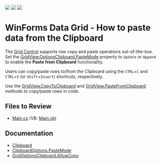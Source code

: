 <!-- default badges list -->
![](https://img.shields.io/endpoint?url=https://codecentral.devexpress.com/api/v1/VersionRange/128629823/17.2.3%2B)
[![](https://img.shields.io/badge/Open_in_DevExpress_Support_Center-FF7200?style=flat-square&logo=DevExpress&logoColor=white)](https://supportcenter.devexpress.com/ticket/details/E831)
[![](https://img.shields.io/badge/📖_How_to_use_DevExpress_Examples-e9f6fc?style=flat-square)](https://docs.devexpress.com/GeneralInformation/403183)
<!-- default badges end -->

# WinForms Data Grid - How to paste data from the Clipboard

The [Grid Control](https://docs.devexpress.com/WindowsForms/3455/controls-and-libraries/data-grid) supports row copy and paste operations out-of-the-box. Set the [GridView.OptionsClipboard.PasteMode](https://docs.devexpress.com/CoreLibraries/DevExpress.Export.ClipboardOptions.PasteMode) property to `Update` or `Append` to enable the **Paste from Clipboard** functionality.

Users can copy/paste rows to/from the Clipboard using the `CTRL`+`C` and `CTRL`+`V` (or `Shift`+`Insert`) shortcuts, respectively.

Use the [GridView.CopyToClipboard](https://docs.devexpress.com/WindowsForms/DevExpress.XtraGrid.Views.Base.BaseView.CopyToClipboard) and [GridView.PasteFromClipboard](https://docs.devexpress.com/WindowsForms/DevExpress.XtraGrid.Views.Grid.GridView.PasteFromClipboard) methods to copy/paste rows in code.

<!-- default file list -->
## Files to Review
* [Main.cs](./CS/Main.cs) (VB: [Main.vb](./VB/Main.vb))

<!-- default file list end -->

## Documentation
- [Clipboard](https://docs.devexpress.com/WindowsForms/114874/common-features/clipboard)
- [ClipboardOptions.PasteMode](https://docs.devexpress.com/CoreLibraries/DevExpress.Export.ClipboardOptions.PasteMode)
- [GridOptionsClipboard.AllowCopy](https://docs.devexpress.com/WindowsForms/DevExpress.XtraGrid.Views.Grid.GridOptionsClipboard.AllowCopy)
